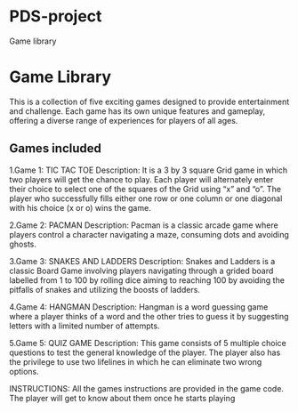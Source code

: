 # PDS-project
Game library
# Game Library
This is a collection of five exciting games designed to provide entertainment and challenge. Each game has its own unique features and gameplay, offering a diverse range of experiences for players of all ages.
## Games included
1.Game 1: TIC TAC TOE
Description: It is a 3 by 3 square Grid game in which two players will get the chance to play. Each player will alternately enter their choice to select one of the squares of the Grid using “x” and “o”. The player who successfully fills either one row or one column or one diagonal with his choice (x or o) wins the game.

2.Game 2: PACMAN
Description: Pacman is a classic arcade game where players control a character navigating a maze, consuming dots and avoiding ghosts.

3.Game 3: SNAKES AND LADDERS
Description: Snakes and Ladders is a classic Board Game involving players navigating through a grided board labelled from 1 to 100 by rolling dice aiming to reaching 100 by avoiding the pitfalls of snakes and utilizing the boosts of ladders.

4.Game 4: HANGMAN
Description: Hangman is a word guessing game where a player thinks of a word and the other tries to guess it by suggesting letters with a limited number of attempts.

5.Game 5: QUIZ GAME
Description: This game consists of 5 multiple choice questions to test the general knowledge of the player. The player also has the privilege to use two lifelines in which he can eliminate two wrong options. 

INSTRUCTIONS:
All the games instructions are provided in the game code. The player will get to know about them once he starts playing
